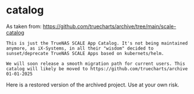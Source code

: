 # catalog
As taken from: https://github.com/truecharts/archive/tree/main/scale-catalog

    This is just the TrueNAS SCALE App Catalog. It's not being maintained anymore, as iX-Systems, in all their "wisdom" decided to sunset/deprecate TrueNAS SCALE Apps based on kubernets/helm.

    We will soon release a smooth migration path for current users. This catalog will likely be moved to https://github.com/truecharts/archive 01-01-2025

Here is a restored version of the archived project. Use at your own risk.